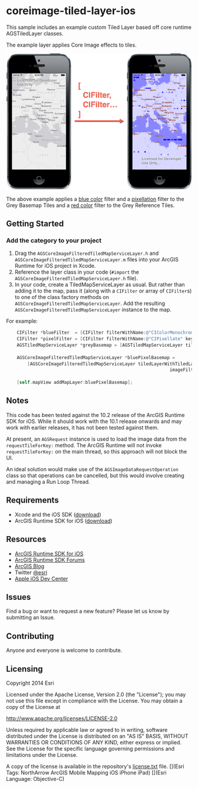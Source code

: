 coreimage-tiled-layer-ios
=========================

This sample includes an example custom Tiled Layer based off core runtime AGSTiledLayer classes.

The example layer applies Core Image effects to tiles.

![](coreimage-tiled-layer-ios.png)

The above example applies a [blue color](https://developer.apple.com/library/ios/documentation/graphicsimaging/reference/CoreImageFilterReference/Reference/reference.html#//apple_ref/doc/filter/ci/CIColorMonochrome) filter and a [pixellation](https://developer.apple.com/library/ios/documentation/graphicsimaging/reference/CoreImageFilterReference/Reference/reference.html#//apple_ref/doc/filter/ci/CIPixellate) filter to the Grey Basemap Tiles and a [red color](https://developer.apple.com/library/ios/documentation/graphicsimaging/reference/CoreImageFilterReference/Reference/reference.html#//apple_ref/doc/filter/ci/CIColorMonochrome) filter to the Grey Reference Tiles.

## Getting Started

### Add the category to your project
1. Drag the `AGSCoreImageFilteredTiledMapServiceLayer.h` and `AGSCoreImageFilteredTiledMapServiceLayer.m` files into your ArcGIS Runtime for iOS project in Xcode.
2. Reference the layer class in your code (`#import` the `AGSCoreImageFilteredTiledMapServiceLayer.h` file).
3. In your code, create a TiledMapServiceLayer as usual. But rather than adding it to the map, pass it (along with a `CIFilter` or array of `CIFilter`s) to one of the class factory methods on `AGSCoreImageFilteredTiledMapServiceLayer`. Add the resulting `AGSCoreImageFilteredTiledMapServiceLayer` instance to the map.

For example:

```Objective-C
    CIFilter *blueFilter  = [CIFilter filterWithName:@"CIColorMonochrome" keysAndValues:@"inputColor", [CIColor colorWithRed:0 green:0 blue:1], nil];
    CIFilter *pixelFilter = [CIFilter filterWithName:@"CIPixellate" keysAndValues:@"inputScale", [NSNumber numberWithDouble:8], nil];
    AGSTiledMapServiceLayer *greyBasemap = [AGSTiledMapServiceLayer tiledMapServiceLayerWithURL:[NSURL URLWithString:kGreyURL]];

    AGSCoreImageFilteredTiledMapServiceLayer *bluePixelBasemap =
        [AGSCoreImageFilteredTiledMapServiceLayer tiledLayerWithTiledLayer:greyBasemap
                                                              imageFilters:@[blueFilter, pixelFilter]];

    [self.mapView addMapLayer:bluePixelBasemap];
```

## Notes
This code has been tested against the 10.2 release of the ArcGIS Runtime SDK for iOS. While it should work with the 10.1 release onwards and may work with earlier releases, it has not been tested against them.

At present, an `AGSRequest` instance is used to load the image data from the `requestTileForKey:` method. The ArcGIS Runtime will not invoke `requestTileForKey:` on the main thread, so this approach will not block the UI.

An ideal solution would make use of the `AGSImageDataRequestOperation` class so that operations can be cancelled, but this would involve creating and managing a Run Loop Thread.

## Requirements

* Xcode and the iOS SDK ([download](https://developer.apple.com/xcode/))
* ArcGIS Runtime SDK for iOS ([download](https://developers.arcgis.com/ios/?filename=AGSRuntimeSDKiOSv10.2-u1.pkg&folder=software/ArcGIS_RuntimeSDK/10.2))

## Resources

* [ArcGIS Runtime SDK for iOS](https://developers.arcgis.com/ios/)
* [ArcGIS Runtime SDK Forums](http://forums.arcgis.com/forums/78-ArcGIS-Runtime-SDK-for-iOS)
* [ArcGIS Blog](http://blogs.esri.com/esri/arcgis/)
* Twitter [@esri](http://twitter.com/esri)
* [Apple iOS Dev Center](https://developer.apple.com/devcenter/ios/index.action)

## Issues

Find a bug or want to request a new feature?  Please let us know by submitting an Issue.

## Contributing

Anyone and everyone is welcome to contribute. 

## Licensing
Copyright 2014 Esri

Licensed under the Apache License, Version 2.0 (the "License");
you may not use this file except in compliance with the License.
You may obtain a copy of the License at

   http://www.apache.org/licenses/LICENSE-2.0

Unless required by applicable law or agreed to in writing, software
distributed under the License is distributed on an "AS IS" BASIS,
WITHOUT WARRANTIES OR CONDITIONS OF ANY KIND, either express or implied.
See the License for the specific language governing permissions and
limitations under the License.

A copy of the license is available in the repository's [license.txt](license.txt) file.
[](Esri Tags: NorthArrow ArcGIS Mobile Mapping iOS iPhone iPad)
[](Esri Language: Objective-C)
